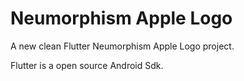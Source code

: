 # Neumorphism Apple Logo

A new clean Flutter Neumorphism Apple Logo project.

Flutter is a open source Android Sdk.
